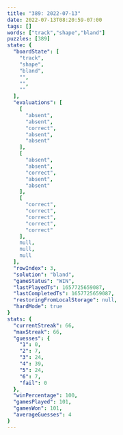 ```yaml
---
title: "389: 2022-07-13"
date: 2022-07-13T08:20:59-07:00
tags: []
words: ["track","shape","bland"]
puzzles: [389]
state: {
  "boardState": [
    "track",
    "shape",
    "bland",
    "",
    "",
    ""
  ],
  "evaluations": [
    [
      "absent",
      "absent",
      "correct",
      "absent",
      "absent"
    ],
    [
      "absent",
      "absent",
      "correct",
      "absent",
      "absent"
    ],
    [
      "correct",
      "correct",
      "correct",
      "correct",
      "correct"
    ],
    null,
    null,
    null
  ],
  "rowIndex": 3,
  "solution": "bland",
  "gameStatus": "WIN",
  "lastPlayedTs": 1657725659087,
  "lastCompletedTs": 1657725659087,
  "restoringFromLocalStorage": null,
  "hardMode": true
}
stats: {
  "currentStreak": 66,
  "maxStreak": 66,
  "guesses": {
    "1": 0,
    "2": 7,
    "3": 24,
    "4": 39,
    "5": 24,
    "6": 7,
    "fail": 0
  },
  "winPercentage": 100,
  "gamesPlayed": 101,
  "gamesWon": 101,
  "averageGuesses": 4
}
---
```


<!-- more -->
